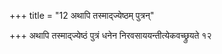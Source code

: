 +++
title = "12 अथापि तस्माद्ज्येष्ठम् पुत्रन्"

+++
अथापि तस्माद्ज्येष्ठं पुत्रं धनेन निरवसाययन्तीत्येकवच्छ्रुयते १२